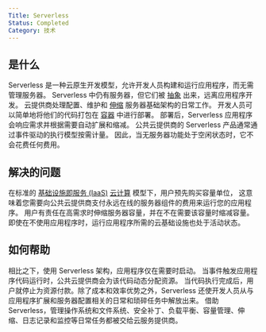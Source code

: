 ```yaml
---
Title: Serverless
Status: Completed
Category: 技术
---
```


## 是什么

Serverless 是一种云原生开发模型，允许开发人员构建和运行应用程序，而无需管理服务器。
Serverless 中仍有服务器，但它们被 [抽象](/abstraction/) 出来，远离应用程序开发。
云提供商处理配置、维护和 [伸缩](/zh-cn/scalability/) 服务器基础架构的日常工作。
开发人员可以简单地将他们的代码打包在 [容器](/zh-cn/container/) 中进行部署。
部署后，Serverless 应用程序会响应需求并根据需要自动扩展和缩减。
公共云提供商的 Serverless 产品通常通过事件驱动的执行模型按需计量。
因此，当无服务器功能处于空闲状态时，它不会花费任何费用。

## 解决的问题

在标准的 [基础设施即服务 (IaaS)](/infrastructure_as_a_service/) [云计算](/zh-cn/cloud_computing/) 模型下，用户预先购买容量单位，
这意味着您需要向公共云提供商支付永远在线的服务器组件的费用来运行您的应用程序。
用户有责任在高需求时伸缩服务器容量，并在不在需要该容量时缩减容量。
即使在不使用应用程序时，运行应用程序所需的云基础设施也处于活动状态。

## 如何帮助

相比之下，使用 Serverless 架构，应用程序仅在需要时启动。
当事件触发应用程序代码运行时，公共云提供商会为该代码动态分配资源。
当代码执行完成后，用户就停止为资源付款。除了成本和效率优势之外，Serverless 还使开发人员从与应用程序扩展和服务器配置相关的日常和琐碎任务中解放出来。
借助 Serverless，管理操作系统和文件系统、安全补丁、负载平衡、容量管理、伸缩、日志记录和监控等日常任务都被交给云服务提供商。
